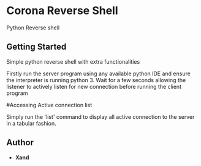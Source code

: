 # Corona Reverse Shell

Python Reverse shell

## Getting Started
Simple python reverse shell with extra functionalities

Firstly run the server program using any available python IDE and ensure the interpreter is running python 3. 
Wait for a few seconds allowing the listener to actively listen for new connection before running the client program

#Accessing Active connection list 

Simply run the 'list' command to display all active connection to the server in a tabular fashion. 





## Author

* **Xand**
